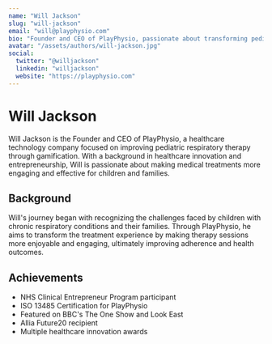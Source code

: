 ```yaml
---
name: "Will Jackson"
slug: "will-jackson"
email: "will@playphysio.com"
bio: "Founder and CEO of PlayPhysio, passionate about transforming pediatric respiratory therapy through gamification and innovative healthcare technology."
avatar: "/assets/authors/will-jackson.jpg"
social:
  twitter: "@willjackson"
  linkedin: "willjackson"
  website: "https://playphysio.com"
---
```


# Will Jackson

Will Jackson is the Founder and CEO of PlayPhysio, a healthcare technology company focused on improving pediatric respiratory therapy through gamification. With a background in healthcare innovation and entrepreneurship, Will is passionate about making medical treatments more engaging and effective for children and families.

## Background

Will's journey began with recognizing the challenges faced by children with chronic respiratory conditions and their families. Through PlayPhysio, he aims to transform the treatment experience by making therapy sessions more enjoyable and engaging, ultimately improving adherence and health outcomes.

## Achievements

- NHS Clinical Entrepreneur Program participant
- ISO 13485 Certification for PlayPhysio
- Featured on BBC's The One Show and Look East
- Allia Future20 recipient
- Multiple healthcare innovation awards
